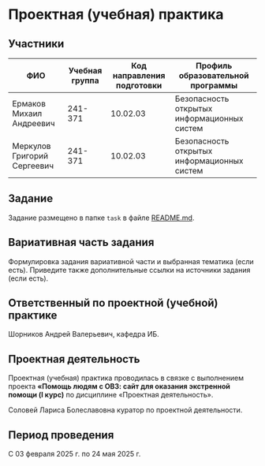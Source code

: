 # Проектная (учебная) практика

## Участники

| ФИО   | Учебная группа | Код направления подготовки | Профиль образовательной программы |
|-------|----------------|----------------------------|-----------------------------------|
| Ермаков Михаил Андреевич  |    241-371     |          10.02.03          |Безопасность открытых информационных систем|
| Меркулов Григорий Сергеевич  |    241-371     |          10.02.03          |Безопасность открытых информационных систем|

## Задание

Задание размещено в папке `task` в файле [README.md](task/README.md).

## Вариативная часть задания

Формулировка задания вариативной части и выбранная тематика (если есть). Приведите также дополнительные ссылки на источники задания (если есть).

## Ответственный по проектной (учебной) практике

Шорников Андрей Валерьевич, кафедра ИБ.

## Проектная деятельность

Проектная (учебная) практика проводилась в связке с выполнением проекта **«Помощь людям с ОВЗ: сайт для оказания экстренной помощи (I курс)** по дисциплине «Проектная деятельность».

Соловей Лариса Болеславовна куратор по проектной деятельности.

## Период проведения

С 03 февраля 2025 г. по 24 мая 2025 г.
